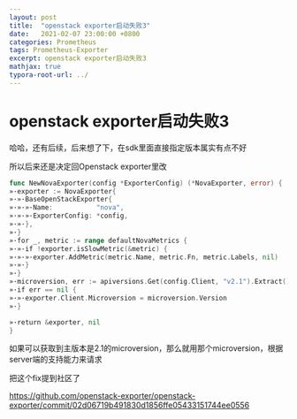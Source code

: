 ```yaml
---
layout: post
title:  "openstack exporter启动失败3"
date:   2021-02-07 23:00:00 +0800
categories: Prometheus
tags: Prometheus-Exporter
excerpt: openstack exporter启动失败3
mathjax: true
typora-root-url: ../
---
```


# openstack exporter启动失败3

哈哈，还有后续，后来想了下，在sdk里面直接指定版本属实有点不好

所以后来还是决定回Openstack exporter里改

```go
func NewNovaExporter(config *ExporterConfig) (*NovaExporter, error) {
»·exporter := NovaExporter{
»·»·BaseOpenStackExporter{
»·»·»·Name:           "nova",
»·»·»·ExporterConfig: *config,
»·»·},
»·}
»·for _, metric := range defaultNovaMetrics {
»·»·if !exporter.isSlowMetric(&metric) {
»·»·»·exporter.AddMetric(metric.Name, metric.Fn, metric.Labels, nil)
»·»·}
»·}
»·microversion, err := apiversions.Get(config.Client, "v2.1").Extract()
»·if err == nil {
»·»·exporter.Client.Microversion = microversion.Version
»·}

»·return &exporter, nil
}
```

如果可以获取到主版本是2.1的microversion，那么就用那个microversion，根据server端的支持能力来请求

把这个fix提到社区了

https://github.com/openstack-exporter/openstack-exporter/commit/02d06719b491830d1856ffe05433151744ee0556